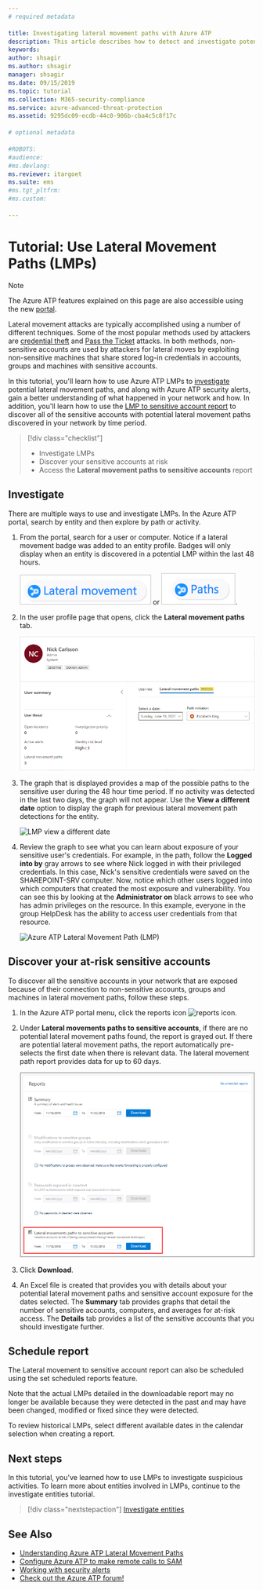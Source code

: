 ```yaml
---
# required metadata

title: Investigating lateral movement paths with Azure ATP
description: This article describes how to detect and investigate potential lateral movement path attacks with Azure Advanced Threat Protection (ATP).
keywords:
author: shsagir
ms.author: shsagir
manager: shsagir
ms.date: 09/15/2019
ms.topic: tutorial
ms.collection: M365-security-compliance
ms.service: azure-advanced-threat-protection
ms.assetid: 9295dc09-ecdb-44c0-906b-cba4c5c8f17c

# optional metadata

#ROBOTS:
#audience:
#ms.devlang:
ms.reviewer: itargoet
ms.suite: ems
#ms.tgt_pltfrm:
#ms.custom:

---
```



# Tutorial: Use Lateral Movement Paths (LMPs)

> [!NOTE]
> The Azure ATP features explained on this page are also accessible using the new [portal](https://portal.cloudappsecurity.com).

Lateral movement attacks are typically accomplished using a number of different techniques. Some of the most popular methods used by attackers are [credential theft](suspicious-activity-guide.md#) and [Pass the Ticket](suspicious-activity-guide.md) attacks. In both methods, non-sensitive accounts are used by attackers for lateral moves by exploiting non-sensitive machines that share stored log-in credentials in accounts, groups and machines with sensitive accounts.

In this tutorial, you'll learn how to use Azure ATP LMPs to [investigate](#investigate) potential lateral movement paths, and along with Azure ATP security alerts, gain a better understanding of what happened in your network and how. In addition, you'll learn how to use the [LMP to sensitive account report](#discover-your-at-risk-sensitive-accounts) to discover all of the sensitive accounts with potential lateral movement paths discovered in your network by time period.

> [!div class="checklist"]
> * Investigate LMPs
> * Discover your sensitive accounts at risk
> * Access the **Lateral movement paths to sensitive accounts** report


## Investigate

There are multiple ways to use and investigate LMPs. In the Azure ATP portal, search by entity and then explore by path or activity.

1. From the portal, search for a user or computer. Notice if a lateral movement badge was added to an entity profile. Badges will only display when an entity is discovered in a potential LMP within the last 48 hours.  

   ![lateral icon](./media/lateral-movement-icon.png) or ![path icon](./media/paths-icon.png).

2. In the user profile page that opens, click the **Lateral movement paths** tab.

   ![Azure ATP Lateral Movement Path (LMP) tab](./media/lateral-movement-path-tab.png)

3. The graph that is displayed provides a map of the possible paths to the sensitive user during the 48 hour time period. If no activity was detected in the last two days, the graph will not appear. Use the **View a different date** option to display the graph for previous lateral movement path detections for the entity.

   ![LMP view a different date](./media/atp-view-different-date.png)

4. Review the graph to see what you can learn about exposure of your sensitive user's credentials. For example, in the path, follow the **Logged into by** gray arrows to see where Nick logged in with their privileged credentials. In this case, Nick's sensitive credentials were saved on the SHAREPOINT-SRV computer. Now, notice which other users logged into which computers that created the most exposure and vulnerability. You can see this by looking at the **Administrator on** black arrows to see who has admin privileges on the resource. In this example, everyone in the group HelpDesk has the ability to access user credentials from that resource.  

   ![Azure ATP Lateral Movement Path (LMP)](./media/atp-lmp.png)

## Discover your at-risk sensitive accounts

To discover all the sensitive accounts in your network that are exposed because of their connection to non-sensitive accounts, groups and machines in lateral movement paths, follow these steps. 

1. In the Azure ATP portal menu, click the reports icon ![reports icon](./media/atp-report-icon.png).

2. Under **Lateral movements paths to sensitive accounts**, if there are no potential lateral movement paths found, the report is grayed out. If there are potential lateral movement paths, the report automatically pre-selects the first date when there is relevant data. The lateral movement path report provides data for up to 60 days.

   ![reports](./media/reports.png)

3. Click **Download**.

4. An Excel file is created that provides you with details about your potential lateral movement paths and sensitive account exposure for the dates selected. The **Summary** tab provides graphs that detail the number of sensitive accounts, computers, and averages for at-risk access. The **Details** tab provides a list of the sensitive accounts that you should investigate further.

## Schedule report

The Lateral movement to sensitive account report can also be scheduled using the set scheduled reports feature.

Note that the actual LMPs detailed in the downloadable report may no longer be available because they were detected in the past and may have been changed, modified or fixed since they were detected.

To review historical LMPs, select different available dates in the calendar selection when creating a report.

## Next steps

In this tutorial, you've learned how to use LMPs to investigate suspicious activities. To learn more about entities involved in LMPs, continue to the investigate entities tutorial.
> [!div class="nextstepaction"]
> [Investigate entities](investigate-entity.md)

## See Also

- [Understanding Azure ATP Lateral Movement Paths](use-case-lateral-movement-path.md)
- [Configure Azure ATP to make remote calls to SAM](install-atp-step8-samr.md)
- [Working with security alerts](working-with-suspicious-activities.md)
- [Check out the Azure ATP forum!](https://aka.ms/azureatpcommunity)
